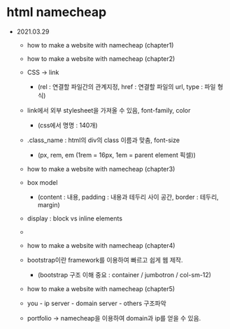 # html namecheap

* 2021.03.29 
  * how to make a website with namecheap (chapter1)
  * how to make a website with namecheap (chapter2)
  * CSS -> link
    * (rel : 연결할 파일간의 관계지정, href : 연결할 파일의 url, type : 파일 형식)
  * link에서 외부 stylesheet을 가져올 수 있음, font-family, color
    * (css에서 명명 : 140개)
  * .class_name : html의 div의 class 이름과 맞춤, font-size
    * (px, rem, em (1rem = 16px, 1em = parent element 픽셀))

  * how to make a website with namecheap (chapter3)
  * box model
    * (content : 내용, padding : 내용과 테두리 사이 공간, border : 테두리, margin)
  * display : block vs inline elements
  * 
  * how to make a website with namecheap (chapter4)
  * bootstrap이란 framework를 이용하여 빠르고 쉽게 웹 제작. 
    * (bootstrap 구조 이해 중요 : container / jumbotron / col-sm-12)

  * how to make a website with namecheap (chapter5)
  * you - ip server - domain server - others 구조파악
  * portfolio -> namecheap을 이용하여 domain과 ip를 얻을 수 있음.
